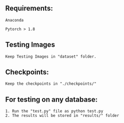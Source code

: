 ## Requirements:

	Anaconda

	Pytorch > 1.8


## Testing Images
	Keep Testing Images in "dataset" folder.

## Checkpoints:
	Keep the checkpoints in "./checkpoints/"

## For testing on any database:
	1. Run the "test.py" file as python test.py
	2. The results will be stored in "results/" folder
